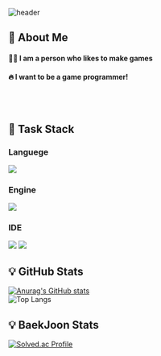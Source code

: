<div>

  <!--Header Part-->
  ![header](https://capsule-render.vercel.app/api?type=waving&color=gradient&height=300&text=Welcome%20to-nl-Adonis's%20GitHub%20%F0%9F%A4%97)

</div>

<div>
  <!--Body Part-->
  
  ## 🐻 About Me<br/>
  #### 🙋‍♂️ I am a person who likes to make games<br/>
  #### 🔥 I want to be a game programmer!
  <br/>
  <br/>

  ## 🧮 Task Stack
  ### Languege
  <!--C#-->
  <img src="https://img.shields.io/badge/CSharp-239120?style=flat-square&logo=C&logoColor=white"/><br/>
  ### Engine
  <!--Unity-->
  <img src="https://img.shields.io/badge/Unity-000000?style=flat-square&logo=Unity&logoColor=Blue"/><br/>  
  ### IDE
  <!--Visual Studio-->
  <img src="https://img.shields.io/badge/VisualStudio-239120?style=flat-square&logo=Visual-Studio&logoColor=white"/>
  <!--Rider-->
  <img src="https://img.shields.io/badge/Rider-000000?style=flat-square&logo=Rider&logoColor=white"/>


  ## :bulb: GitHub Stats
  [![Anurag's GitHub stats](https://github-readme-stats.vercel.app/api?username=Anois0219)](https://github.com/Anois0219/github-readme-stats)<br/>
  ![Top Langs](https://github-readme-stats.vercel.app/api/top-langs/?username=Adonis0219&layout=compact)
  ## :bulb: BaekJoon Stats
  [![Solved.ac Profile](http://mazassumnida.wtf/api/v2/generate_badge?boj=sinju0221)](https://solved.ac/sinju0221/)
</div>
